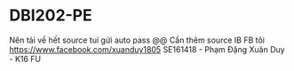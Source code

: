 # DBI202-PE
Nên tải về hết source tui gửi auto pass @@
Cần thêm source IB FB tôi
https://www.facebook.com/xuanduy1805
SE161418 - Phạm Đặng Xuân Duy - K16 FU
